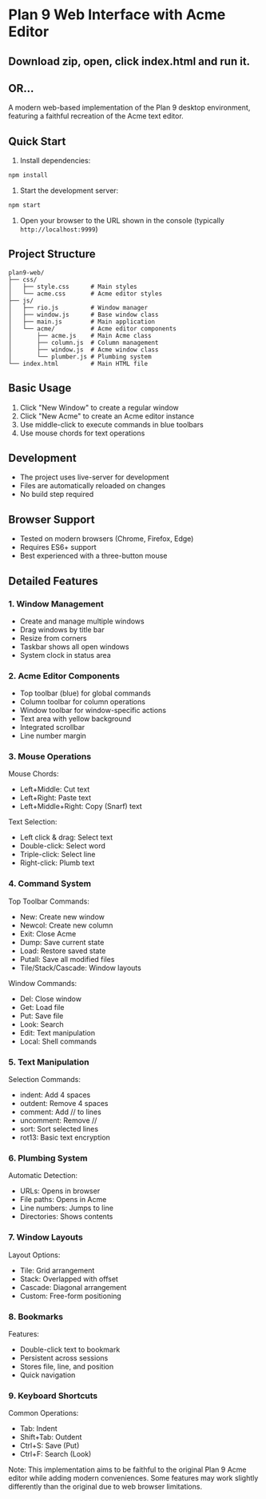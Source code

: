# Plan 9 Web Interface with Acme Editor




## Download zip, open, click index.html and run it. 

## OR... 

A modern web-based implementation of the Plan 9 desktop environment, featuring a faithful recreation of the Acme text editor.

## Quick Start

1. Install dependencies:

```bash
npm install
```

1. Start the development server:

```bash
npm start
```

1. Open your browser to the URL shown in the console (typically `http://localhost:9999`)

## Project Structure

```plaintext
plan9-web/
├── css/
│   ├── style.css      # Main styles
│   └── acme.css       # Acme editor styles
├── js/
│   ├── rio.js         # Window manager
│   ├── window.js      # Base window class
│   ├── main.js        # Main application
│   └── acme/          # Acme editor components
│       ├── acme.js    # Main Acme class
│       ├── column.js  # Column management
│       ├── window.js  # Acme window class
│       └── plumber.js # Plumbing system
└── index.html         # Main HTML file
```

## Basic Usage

1. Click "New Window" to create a regular window
1. Click "New Acme" to create an Acme editor instance
1. Use middle-click to execute commands in blue toolbars
1. Use mouse chords for text operations

## Development

- The project uses live-server for development
- Files are automatically reloaded on changes
- No build step required

## Browser Support

- Tested on modern browsers (Chrome, Firefox, Edge)
- Requires ES6+ support
- Best experienced with a three-button mouse

## Detailed Features

### 1. Window Management

- Create and manage multiple windows
- Drag windows by title bar
- Resize from corners
- Taskbar shows all open windows
- System clock in status area

### 2. Acme Editor Components

- Top toolbar (blue) for global commands
- Column toolbar for column operations
- Window toolbar for window-specific actions
- Text area with yellow background
- Integrated scrollbar
- Line number margin

### 3. Mouse Operations

Mouse Chords:

- Left+Middle: Cut text
- Left+Right: Paste text
- Left+Middle+Right: Copy (Snarf) text

Text Selection:

- Left click & drag: Select text
- Double-click: Select word
- Triple-click: Select line
- Right-click: Plumb text

### 4. Command System

Top Toolbar Commands:

- New: Create new window
- Newcol: Create new column
- Exit: Close Acme
- Dump: Save current state
- Load: Restore saved state
- Putall: Save all modified files
- Tile/Stack/Cascade: Window layouts

Window Commands:

- Del: Close window
- Get: Load file
- Put: Save file
- Look: Search
- Edit: Text manipulation
- Local: Shell commands

### 5. Text Manipulation

Selection Commands:

- indent: Add 4 spaces
- outdent: Remove 4 spaces
- comment: Add // to lines
- uncomment: Remove //
- sort: Sort selected lines
- rot13: Basic text encryption

### 6. Plumbing System

Automatic Detection:

- URLs: Opens in browser
- File paths: Opens in Acme
- Line numbers: Jumps to line
- Directories: Shows contents

### 7. Window Layouts

Layout Options:

- Tile: Grid arrangement
- Stack: Overlapped with offset
- Cascade: Diagonal arrangement
- Custom: Free-form positioning

### 8. Bookmarks

Features:

- Double-click text to bookmark
- Persistent across sessions
- Stores file, line, and position
- Quick navigation

### 9. Keyboard Shortcuts

Common Operations:

- Tab: Indent
- Shift+Tab: Outdent
- Ctrl+S: Save (Put)
- Ctrl+F: Search (Look)

Note: This implementation aims to be faithful to the original Plan 9 Acme editor while adding modern conveniences. Some features may work slightly differently than the original due to web browser limitations.
